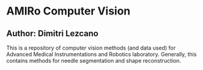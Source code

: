 # AMIRo Computer Vision
## Author: Dimitri Lezcano
This is a repository of computer vision methods (and data used) for Advanced Medical Instrumentations and Robotics 
laboratory. Generally, this contains methods for needle segmentation and shape reconstruction.
